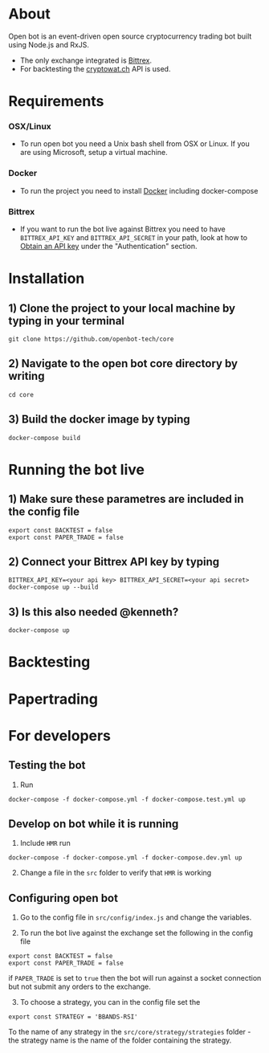 # About

Open bot is an event-driven open source cryptocurrency trading bot built using Node.js and RxJS.
- The only exchange integrated is [Bittrex](https://bittrex.com/).
- For backtesting the [cryptowat.ch](https://cryptowat.ch/) API is used.

# Requirements

### OSX/Linux
- To run open bot you need a Unix bash shell from OSX or Linux. If you are using Microsoft, setup a virtual machine. 

### Docker

- To run the project you need to install [Docker](https://www.docker.com/) including docker-compose

### Bittrex

- If you want to run the bot live against Bittrex you need to have `BITTREX_API_KEY` and `BITTREX_API_SECRET` in your path, look at how to [Obtain an API key](https://bittrex.github.io/api/v1-1) under the "Authentication" section.

# Installation

## 1) Clone the project to your local machine by typing in your terminal

`git clone https://github.com/openbot-tech/core`

## 2) Navigate to the open bot core directory by writing

`cd core`

## 3) Build the docker image by typing

`docker-compose build`

# Running the bot live

## 1) Make sure these parametres are included in the config file
```
export const BACKTEST = false
export const PAPER_TRADE = false
``` 

## 2) Connect your Bittrex API key by typing

`BITTREX_API_KEY=<your api key> BITTREX_API_SECRET=<your api secret> docker-compose up --build`

## 3) Is this also needed @kenneth?

`docker-compose up`

# Backtesting

# Papertrading



# For developers

## Testing the bot

1) Run

`docker-compose -f docker-compose.yml -f docker-compose.test.yml up`

## Develop on bot while it is running

1) Include `HMR` run

 `docker-compose -f docker-compose.yml -f docker-compose.dev.yml up`

2) Change a file in the `src` folder to verify that `HMR` is working

## Configuring open bot

1) Go to the config file in `src/config/index.js` and change the variables.

2) To run the bot live against the exchange set the following in the config file

```
export const BACKTEST = false
export const PAPER_TRADE = false
```

if `PAPER_TRADE` is set to `true` then the bot will run against a socket connection but not submit any orders to the exchange.

3) To choose a strategy, you can in the config file set the

```
export const STRATEGY = 'BBANDS-RSI'
```

To the name of any strategy in the `src/core/strategy/strategies` folder - the strategy name is the name of the folder containing the strategy.
